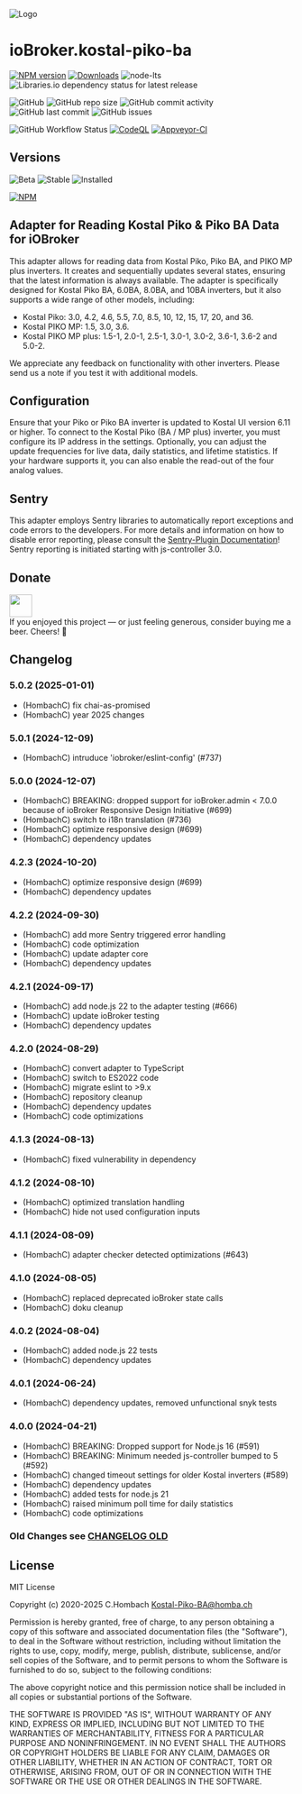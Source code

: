 ![Logo](admin/picoba.png)

# ioBroker.kostal-piko-ba

[![NPM version](https://img.shields.io/npm/v/iobroker.kostal-piko-ba.svg)](https://www.npmjs.com/package/iobroker.kostal-piko-ba)
[![Downloads](https://img.shields.io/npm/dm/iobroker.kostal-piko-ba?label=npm%20downloads&style=flat-square)](https://www.npmjs.com/package/iobroker.kostal-piko-ba)
![node-lts](https://img.shields.io/node/v-lts/iobroker.kostal-piko-ba?style=flat-square)
![Libraries.io dependency status for latest release](https://img.shields.io/librariesio/release/npm/iobroker.kostal-piko-ba?label=npm%20dependencies&style=flat-square)

![GitHub](https://img.shields.io/github/license/hombach/iobroker.kostal-piko-ba?style=flat-square)
![GitHub repo size](https://img.shields.io/github/repo-size/hombach/iobroker.kostal-piko-ba?logo=github&style=flat-square)
![GitHub commit activity](https://img.shields.io/github/commit-activity/m/hombach/iobroker.kostal-piko-ba?logo=github&style=flat-square)
![GitHub last commit](https://img.shields.io/github/last-commit/hombach/iobroker.kostal-piko-ba?logo=github&style=flat-square)
![GitHub issues](https://img.shields.io/github/issues/hombach/iobroker.kostal-piko-ba?logo=github&style=flat-square)

![GitHub Workflow Status](https://img.shields.io/github/actions/workflow/status/hombach/iobroker.kostal-piko-ba/test-and-release.yml?branch=main&logo=github&style=flat-square)
[![CodeQL](https://github.com/hombach/ioBroker.kostal-piko-ba/actions/workflows/codeql-analysis.yml/badge.svg)](https://github.com/hombach/ioBroker.kostal-piko-ba/actions/workflows/codeql-analysis.yml)
[![Appveyor-CI](https://ci.appveyor.com/api/projects/status/github/hombach/ioBroker.kostal-piko-ba?branch=master&svg=true)](https://ci.appveyor.com/project/hombach/iobroker-kostal-piko-ba)

## Versions

![Beta](https://img.shields.io/npm/v/iobroker.kostal-piko-ba.svg?color=red&label=beta)
![Stable](https://iobroker.live/badges/kostal-piko-ba-stable.svg)
![Installed](https://iobroker.live/badges/kostal-piko-ba-installed.svg)

[![NPM](https://nodei.co/npm/iobroker.kostal-piko-ba.png?downloads=true)](https://nodei.co/npm/iobroker.kostal-piko-ba/)

## Adapter for Reading Kostal Piko & Piko BA Data for iOBroker

This adapter allows for reading data from Kostal Piko, Piko BA, and PIKO MP plus inverters.
It creates and sequentially updates several states, ensuring that the latest information is always available.
The adapter is specifically designed for Kostal Piko BA, 6.0BA, 8.0BA, and 10BA inverters, but it also supports a wide range of other models, including:

- Kostal Piko: 3.0, 4.2, 4.6, 5.5, 7.0, 8.5, 10, 12, 15, 17, 20, and 36.
- Kostal PIKO MP: 1.5, 3.0, 3.6.
- Kostal PIKO MP plus: 1.5-1, 2.0-1, 2.5-1, 3.0-1, 3.0-2, 3.6-1, 3.6-2 and 5.0-2.

We appreciate any feedback on functionality with other inverters. Please send us a note if you test it with additional models.

## Configuration

Ensure that your Piko or Piko BA inverter is updated to Kostal UI version 6.11 or higher.
To connect to the Kostal Piko (BA / MP plus) inverter, you must configure its IP address in the settings.
Optionally, you can adjust the update frequencies for live data, daily statistics, and lifetime statistics.
If your hardware supports it, you can also enable the read-out of the four analog values.

## Sentry

This adapter employs Sentry libraries to automatically report exceptions and code errors to the developers. For more details and information on how to disable error reporting, please consult the [Sentry-Plugin Documentation](https://github.com/ioBroker/plugin-sentry#plugin-sentry)! Sentry reporting is initiated starting with js-controller 3.0.

## Donate

<a href="https://www.paypal.com/donate/?hosted_button_id=XFFBB332R4RCQ"><img src="https://raw.githubusercontent.com/Hombach/ioBroker.tibberlink/main/docu/bluePayPal.svg" height="40"></a>  
If you enjoyed this project — or just feeling generous, consider buying me a beer. Cheers! :beers:

## Changelog

### 5.0.2 (2025-01-01)

- (HombachC) fix chai-as-promised
- (HombachC) year 2025 changes

### 5.0.1 (2024-12-09)

- (HombachC) intruduce 'iobroker/eslint-config' (#737)

### 5.0.0 (2024-12-07)

- (HombachC) BREAKING: dropped support for ioBroker.admin < 7.0.0 because of ioBroker Responsive Design Initiative (#699)
- (HombachC) switch to i18n translation (#736)
- (HombachC) optimize responsive design (#699)
- (HombachC) dependency updates

### 4.2.3 (2024-10-20)

- (HombachC) optimize responsive design (#699)
- (HombachC) dependency updates

### 4.2.2 (2024-09-30)

- (HombachC) add more Sentry triggered error handling
- (HombachC) code optimization
- (HombachC) update adapter core
- (HombachC) dependency updates

### 4.2.1 (2024-09-17)

- (HombachC) add node.js 22 to the adapter testing (#666)
- (HombachC) update ioBroker testing
- (HombachC) dependency updates

### 4.2.0 (2024-08-29)

- (HombachC) convert adapter to TypeScript
- (HombachC) switch to ES2022 code
- (HombachC) migrate eslint to >9.x
- (HombachC) repository cleanup
- (HombachC) dependency updates
- (HombachC) code optimizations

### 4.1.3 (2024-08-13)

- (HombachC) fixed vulnerability in dependency

### 4.1.2 (2024-08-10)

- (HombachC) optimized translation handling
- (HombachC) hide not used configuration inputs

### 4.1.1 (2024-08-09)

- (HombachC) adapter checker detected optimizations (#643)

### 4.1.0 (2024-08-05)

- (HombachC) replaced deprecated ioBroker state calls
- (HombachC) doku cleanup

### 4.0.2 (2024-08-04)

- (HombachC) added node.js 22 tests
- (HombachC) dependency updates

### 4.0.1 (2024-06-24)

- (HombachC) dependency updates, removed unfunctional snyk tests

### 4.0.0 (2024-04-21)

- (HombachC) BREAKING: Dropped support for Node.js 16 (#591)
- (HombachC) BREAKING: Minimum needed js-controller bumped to 5 (#592)
- (HombachC) changed timeout settings for older Kostal inverters (#589)
- (HombachC) dependency updates
- (HombachC) added tests for node.js 21
- (HombachC) raised minimum poll time for daily statistics
- (HombachC) code optimizations

### Old Changes see [CHANGELOG OLD](CHANGELOG_OLD.md)

## License

MIT License

Copyright (c) 2020-2025 C.Hombach <Kostal-Piko-BA@homba.ch>

Permission is hereby granted, free of charge, to any person obtaining a copy
of this software and associated documentation files (the "Software"), to deal
in the Software without restriction, including without limitation the rights
to use, copy, modify, merge, publish, distribute, sublicense, and/or sell
copies of the Software, and to permit persons to whom the Software is
furnished to do so, subject to the following conditions:

The above copyright notice and this permission notice shall be included in all
copies or substantial portions of the Software.

THE SOFTWARE IS PROVIDED "AS IS", WITHOUT WARRANTY OF ANY KIND, EXPRESS OR
IMPLIED, INCLUDING BUT NOT LIMITED TO THE WARRANTIES OF MERCHANTABILITY,
FITNESS FOR A PARTICULAR PURPOSE AND NONINFRINGEMENT. IN NO EVENT SHALL THE
AUTHORS OR COPYRIGHT HOLDERS BE LIABLE FOR ANY CLAIM, DAMAGES OR OTHER
LIABILITY, WHETHER IN AN ACTION OF CONTRACT, TORT OR OTHERWISE, ARISING FROM,
OUT OF OR IN CONNECTION WITH THE SOFTWARE OR THE USE OR OTHER DEALINGS IN THE
SOFTWARE.
